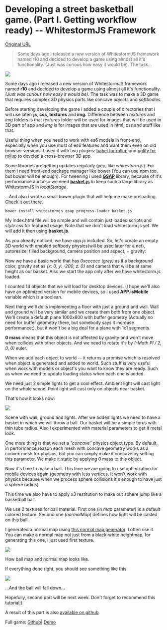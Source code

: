 # Developing a street basketball game. (Part I. Getting workflow ready) -- WhitestormJS Framework

[Original URL](https://medium.com/whitestormjs-framework/developing-a-street-basketball-game-part-i-getting-workflow-ready-f4f6968e4d10)

> Some days ago i released a new version of WhitestormJS framework named r10 and decided to develop a game using almost all it's functionality. (Just was curious how easy it would be). The task...

![](https://cdn-images-1.medium.com/max/800/1*t_YNDcu8ZWgE5nDHPAKH5A.png)

Some days ago i released a new version of WhitestormJS framework named **r10** and decided to develop a game using almost all it's functionality. _(Just was curious how easy it would be)._ The task was to make a 3D game that requires complex 3D physics parts like concave _objects_ and _softbodies._

Before starting developing the game i added a couple of directories that i will use later: **js**, **css**, **textures** and **img.** Difference between _textures_ and _img_ folders is that _textures_ folder will be used for images that will be used in 3D part of app and _img_ is for images that are used in html, css and stuff like that.

Useful thing when you need to work with es6 models in front-end, especially when you use most of es6 features and want them even on old browser versions. I used it with two plugins: [babel for rollup](https://github.com/rollup/rollup-plugin-babel) and [uglify for rollup](https://github.com/rollup/rollup-plugin-babel) to develop a cross-browser 3D app.

Some libraries are getting updates regularly (yep, like _whitestorm.js_). For them i need front-end package manager like bower (You can use npm too, but bower will be enough). For tweening i used [**GSAP**](http://greensock.com/gsap) library, because of it's performance and also we need [**basket.js**](https://addyosmani.com/basket.js/) to keep such a large library as WhitestormJS in _localStorage_.

...And also i wrote a small bower plugin that will help me make preloading. [Check it out there.](https://github.com/sasha240100/ProgressLoader)

```
bower install whitestormjs gsap progress-loader basket.js
```

My index.html file will be simple and will contain just loaded scripts and _style.css_ for featured usage. Note that we don't load whitestorm.js yet. We will add it then using **basket.js.**

As you already noticed, we have _app.js_ included. So, let's create an empty 3D world with enabled softbody physics(will be used later for a net), autoresize, filled background, camera position and aspect, + gravity:

Now we have a basic world that has _0xcccccc (grey)_ as it's background color, gravity set as _{x: 0, y: -200, z: 0}_ and camera that will be at same height as our basket. Also we start the app only after we have whitestorm.js loaded.

I counted 14 objects that we will load for desktop devices. (I hope we'll also have an optimized version for mobile devices, so i used **APP.isMobile** variable which is a boolean.

Next thing we'll do is implementing a floor with just a ground and wall. Wall and ground will be very similar and we create them both from one object. We'll create a default plane 1000x800 with buffer geometry (Actually no need for buffer geometry there, but somebody says it increase performance;), but it won't be a big deal for a plane with 1x1 segments.

**0 mass** means that this object is not affected by gravity and won't move when collides with other objects. And we need to rotate it's by _(-Math.PI / 2, 0, 0)_ euler.

When we add each object to world -- it returns a promise which is resolved when object is generated and added to world. Such stuff is very useful when work with models or object's you want to know they are ready. Such as when we need to update loading status when each one is added.

We need just 2 simple lights to get a cool effect. Ambient light will cast light on the whole scene, Point light will cast only on objects near basket.

That's how it looks now:

![](https://cdn-images-1.medium.com/max/800/1*BH9fCSY_A5x9PIYcWVEH7Q.png)

Scene with wall, ground and lights. After we added lights we need to have a basket in which we will throw a ball. Our basket will be a simple torus with thin tube radius. Also i experimented with material parameters to get it metal look.

One more thing is that we set a _"concave"_ physics object type. By default, in performance reason each mesh with concave geometry works as a convex mesh for physics, but you can simply make it concave by setting this parameter. We make it static by applying 0 mass to this object.

Now it's time to make a ball. This time we are going to use optimization for mobile devices again (geometry with less vertices. It won't work with physics because when we process sphere collisions it's enough to have just a sphere radius)

This time we also have to apply x3 restitution to make out sphere jump like a basketball ball.

We use 2 textures for ball material. First one (in _map_ parameter) is a default colored texture. Second one (_normalMap_) defines how light will be casted on this ball.

I generated a normal map using [this normal map generator](http://cpetry.github.io/NormalMap-Online/). I often use it. You can make a normal map not just from a black-white heightmap, for generating this one, i just used first texture.

![](https://cdn-images-1.medium.com/max/800/1*x2f2M9oFNyFLhK-RaaNaQQ.png)

How ball map and normal map looks like.

If everything done right, you should see something like this:

![](https://cdn-images-1.medium.com/max/800/1*8m2Xu1wO-A8odWJDGlqf7w.png)

...And the ball will fall down...

Hopefully, second part will be next week. Don't forget to recommend this tutorial;)

A result of this part is also [available on github](https://github.com/WhitestormJS/StreetBasketballGame/tree/part1).

Full game: [Github](https://github.com/WhitestormJS/StreetBasketballGame)| [Demo](http://whitestormjs.xyz/StreetBasketballGame/)
